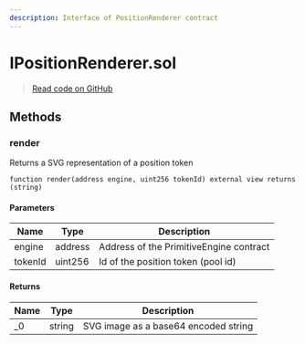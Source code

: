 ```yaml
---
description: Interface of PositionRenderer contract
---
```


# IPositionRenderer.sol
> [Read code on GitHub](https://github.com/primitivefinance/rmm-manager/tree/develop/contracts/interfaces/IPositionRenderer.sol)





## Methods

### render

Returns a SVG representation of a position token

```solidity title="Solidity"
function render(address engine, uint256 tokenId) external view returns (string)
```




#### Parameters

| Name | Type | Description |
|---|---|---|
| engine | address | Address of the PrimitiveEngine contract |
| tokenId | uint256 | Id of the position token (pool id) |

#### Returns

| Name | Type | Description |
|---|---|---|
| _0 | string | SVG image as a base64 encoded string |




